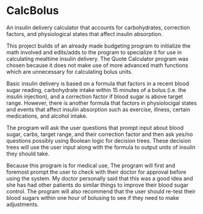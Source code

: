 # CalcBolus
An insulin delivery calculator that accounts for carbohydrates, correction factors, and physiological states that affect insulin absorption.

This project builds of an already made budgeting program to initialize the math involved and edits/adds to the program to specialize it for use in calculating mealtime insulin delivery. The Quote Calculator program was chosen because it does not make use of more advanced math functions which are unnecessary for calculating bolus units. 

Basic insulin delivery is based on a formula that factors in a recent blood sugar reading, carbohydrate intake within 15 minutes of a bolus (i.e. the insulin injection), and a correction factor if blood sugar is above target range. However, there is another formula that factors in physiolocigal states and events that affect insulin absorption such as exercise, illness, certain medications, and alcohol intake. 

The program will ask the user questions that prompt input about blood sugar, carbs, target range, and their correction factor and then ask yes/no questions possibly using Boolean logic for decision trees. These decision trees will use the user input along with the formula to output units of insulin they should take. 

Because this program is for medical use, The program will first and foremost prompt the user to check with their doctor for approval before using the system. My doctor personally said that this was a good idea and she has had other patients do similar things to improve their blood sugar control. The program will also recommend that the user should re-test their blood sugars within one hour of bolusing to see if they need to make adjustments.
